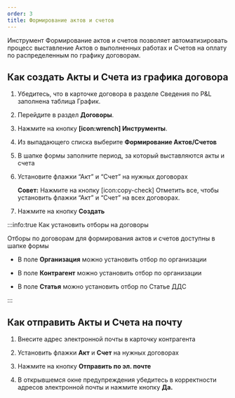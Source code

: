 ```yaml
---
order: 3
title: Формирование актов и счетов
---
```


Инструмент Формирование актов и счетов позволяет автоматизировать процесс выставление Актов о выполненных работах и Счетов на оплату по распределенным по графику договорам.

## Как создать Акты и Счета из графика договора

1. Убедитесь, что в карточке договора в разделе Сведения по P&L заполнена таблица График.

2. Перейдите в раздел **Договоры**.

3. Нажмите на кнопку **[icon:wrench] Инструменты**.

4. Из выпадающего списка выберите **Формирование Актов/Счетов**

5. В шапке формы заполните период, за который выставляются акты и счета

6. Установите флажки “Акт” и “Счет” на нужных договорах

   **Совет:** Нажмите на кнопку [icon:copy-check] Отметить все, чтобы установить флажки “Акт” и “Счет” на всех договорах.

7. Нажмите на кнопку **Создать**

:::info:true Как установить отборы на договоры

Отборы по договорам для формирования актов и счетов доступны в шапке формы

-  В поле **Организация** можно установить отбор по организации

-  В поле **Контрагент** можно установить отбор по организации

-  В поле **Статья** можно установить отбор по Статье ДДС

:::

## Как отправить Акты и Счета на почту

1. Внесите адрес электронной почты в карточку контрагента

2. Установить флажки **Акт** и **Счет** на нужных договорах

3. Нажмите на кнопку **Отправить по эл. почте**

4. В открывшемся окне предупреждения убедитесь в корректности адресов электронной почты и нажмите кнопку **Да.**


